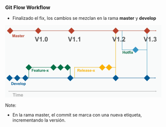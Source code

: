 ### Git Flow Workflow

* Finalizado el fix, los cambios se mezclan en la rama **master** y **develop**

![Hotfix](media/git-flow-5-hotfix-master-dev.png)<!-- .element height="70%" width="70%" -->

Note:
* En la rama master, el commit se marca con una nueva etiqueta, incrementando la versión.